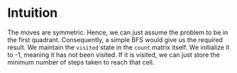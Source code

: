 # Intuition
The moves are symmetric. Hence, we can just assume the problem to be in the first quadrant. Consequently, a simple BFS would give us the required result. We maintain the `visited` state in the `count` matrix itself. We initialize it to -1, meaning it has not been visited. If it is visited, we can just store the minimum number of steps taken to reach that cell.
